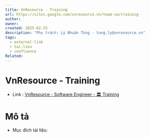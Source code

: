 ```yaml
---
title: VnResource - Training
url: https://sites.google.com/vnresource.vn/team-se/training
author: 
owner: 
created: 2025-02-25
description: "Phụ trách: Lý Nhuận Tùng - tung.ly@vnresource.vn"
tags:
  - external-link
  - tai-lieu
  - confluence
Related:
---
```

# VnResource - Training
- Link :  [VnResource - Software Engineer - 🏛 Training](https://sites.google.com/vnresource.vn/team-se/training)

# Mô tả 
- Mục đích tài liệu:

